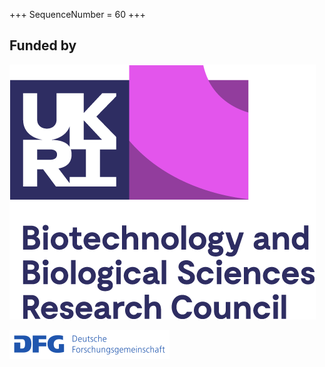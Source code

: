 +++
SequenceNumber = 60
+++

## Funded by

![bbsrc](/assets/images/bbsrc_logo.png 'BBSRC')

![dfg](/assets/images/dfg_logo.png 'Deutsche Forschungsgemeinde')
